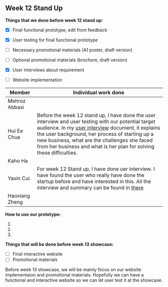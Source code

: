 ## Week 12 Stand Up
**Things that we done before week 12 stand up:**

- [x]  Final functional prototype, edit from feedback
- [x]  User testing for final functional prototype 
- [ ]  Necessary promotional materials (A1 poster, draft version)
- [ ]  Optional promotional materials (brochure, draft version)
- [x]  User interviews about requirement 
- [ ]  Website implementation


Member  | Individual work done
--- | ---
Mehroz Abbasi | 
Hui Ee Chua | Before the week 12 stand up, I have done the user interview and user testing with our potential target audience. In my [user interview](https://github.com/deco3500-2017/teamhighfive/blob/master/Week%2012%20stand%20up/User_interview_%26_testing.md) document, it explains the user background, her process of starting up a new business, what are the challenges she faced from her business and what is her plan for solving these difficulties. 
Kaho Ha | 
Yaxin Cui | For week 12 Stand up, I have done  uer interview. I have found the user who really have done the startup before and have interested in this. All the interview and summary can be found in [there](https://github.com/deco3500-2017/teamhighfive/blob/master/Week%2012%20stand%20up/User_interview_%26_testing.md)
Haoxiang Zheng |



**How to use our prototype:**

1. 

2. 

3. 




**Things that will be done before week 13 showcase:**
- [ ] Final interactive website
- [ ] Promotional materials

Before week 13 showcase, we will be mainly focus on our website implementaion and promotional materials. Hopefully we can have a functional and interactive website so we can let user test it at the showcase. 
